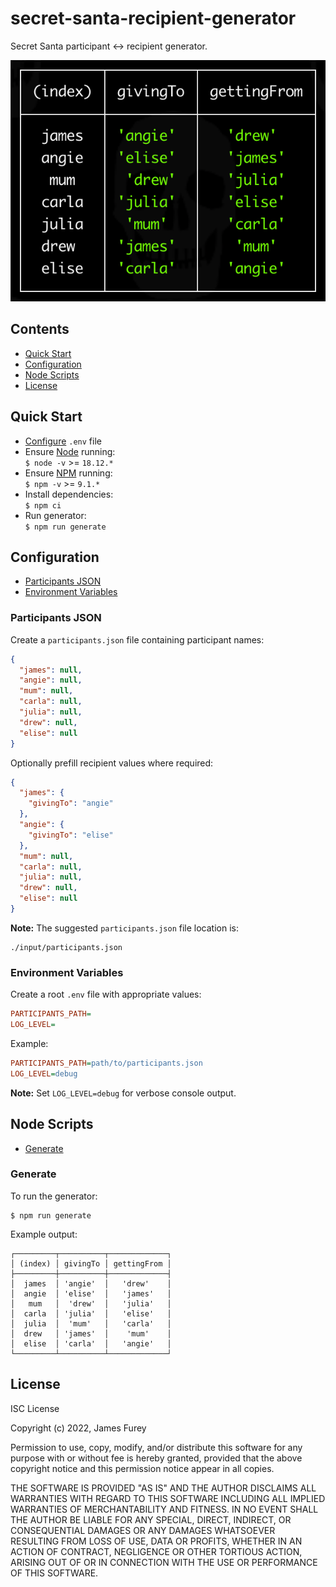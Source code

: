 # secret-santa-recipient-generator

Secret Santa participant ↔︎ recipient generator.

![](./readme/output.png)

## Contents

- [Quick Start](#quick-start)
- [Configuration](#configuration)
- [Node Scripts](#node-scripts)
- [License](#license)

## Quick Start

- [Configure](#environment-variables) `.env` file
- Ensure [Node](https://nodejs.org/en/download) running:<br>`$ node -v` >= `18.12.*`
- Ensure [NPM](https://docs.npmjs.com/downloading-and-installing-node-js-and-npm) running:<br>`$ npm -v` >= `9.1.*`
- Install dependencies:<br>
  `$ npm ci`
- Run generator:<br>
  `$ npm run generate`

## Configuration

- [Participants JSON](#participants-json)
- [Environment Variables](#environment-variables)

### Participants JSON

Create a `participants.json` file containing participant names:

```json
{
  "james": null,
  "angie": null,
  "mum": null,
  "carla": null,
  "julia": null,
  "drew": null,
  "elise": null
}
```

Optionally prefill recipient values where required:

```json
{
  "james": {
    "givingTo": "angie"
  },
  "angie": {
    "givingTo": "elise"
  },
  "mum": null,
  "carla": null,
  "julia": null,
  "drew": null,
  "elise": null
}
```

**Note:** The suggested `participants.json` file location is:

```text
./input/participants.json
```

### Environment Variables

Create a root `.env` file with appropriate values:

```ini
PARTICIPANTS_PATH=
LOG_LEVEL=
```

Example:

```ini
PARTICIPANTS_PATH=path/to/participants.json
LOG_LEVEL=debug
```

**Note:** Set `LOG_LEVEL=debug` for verbose console output.

## Node Scripts

- [Generate](#generate)

### Generate

To run the generator:

```console
$ npm run generate
```

Example output:

```text
┌─────────┬──────────┬─────────────┐
│ (index) │ givingTo │ gettingFrom │
├─────────┼──────────┼─────────────┤
│  james  │ 'angie'  │   'drew'    │
│  angie  │ 'elise'  │   'james'   │
│   mum   │  'drew'  │   'julia'   │
│  carla  │ 'julia'  │   'elise'   │
│  julia  │  'mum'   │   'carla'   │
│  drew   │ 'james'  │    'mum'    │
│  elise  │ 'carla'  │   'angie'   │
└─────────┴──────────┴─────────────┘
```

## License

ISC License

Copyright (c) 2022, James Furey

Permission to use, copy, modify, and/or distribute this software for any
purpose with or without fee is hereby granted, provided that the above
copyright notice and this permission notice appear in all copies.

THE SOFTWARE IS PROVIDED "AS IS" AND THE AUTHOR DISCLAIMS ALL WARRANTIES
WITH REGARD TO THIS SOFTWARE INCLUDING ALL IMPLIED WARRANTIES OF
MERCHANTABILITY AND FITNESS. IN NO EVENT SHALL THE AUTHOR BE LIABLE FOR
ANY SPECIAL, DIRECT, INDIRECT, OR CONSEQUENTIAL DAMAGES OR ANY DAMAGES
WHATSOEVER RESULTING FROM LOSS OF USE, DATA OR PROFITS, WHETHER IN AN
ACTION OF CONTRACT, NEGLIGENCE OR OTHER TORTIOUS ACTION, ARISING OUT OF
OR IN CONNECTION WITH THE USE OR PERFORMANCE OF THIS SOFTWARE.
